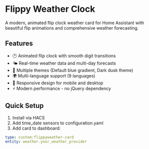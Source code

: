 # Flippy Weather Clock

A modern, animated flip clock weather card for Home Assistant with beautiful flip animations and comprehensive weather forecasting.

## Features
- 🕐 Animated flip clock with smooth digit transitions
- 🌤️ Real-time weather data and multi-day forecasts  
- 🎨 Multiple themes (Default blue gradient, Dark dusk theme)
- 🌍 Multi-language support (9 languages)
- 📱 Responsive design for mobile and desktop
- ⚡ Modern performance - no jQuery dependency

## Quick Setup
1. Install via HACS
2. Add time_date sensors to configuration.yaml
3. Add card to dashboard:

```yaml
type: custom:flippyweather-card
entity: weather.your_weather_provider